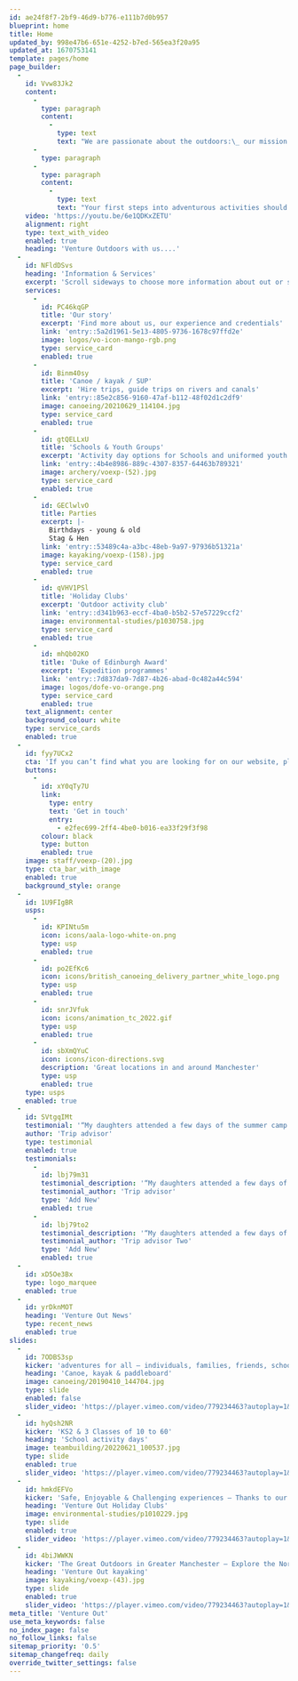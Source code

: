 ```yaml
---
id: ae24f8f7-2bf9-46d9-b776-e111b7d0b957
blueprint: home
title: Home
updated_by: 998e47b6-651e-4252-b7ed-565ea3f20a95
updated_at: 1670753141
template: pages/home
page_builder:
  -
    id: Vvw83Jk2
    content:
      -
        type: paragraph
        content:
          -
            type: text
            text: "We are passionate about the outdoors:\_ our mission is to introduce people of all ages and backgrounds to adventurous activities in Greater Manchester. \_For over a decade we have been providing canoe trips on the Mersey, Outdoor Activity days for schools, \_and Holiday Clubs & Birthday parties for families."
      -
        type: paragraph
      -
        type: paragraph
        content:
          -
            type: text
            text: "Your first steps into adventurous activities should be challenging but safe. We have an Adventurous Activities Licence (AALS) that enables us to work for Schools and Youth Groups. We are a British Canoeing Deliver Partner. We employ great staff who hold the relevant leadership and coaching qualifications and first Aid certificates.  And Trip Advisor consistently awards up their Traveller's Choice Award every year."
    video: 'https://youtu.be/6e1QDKxZETU'
    alignment: right
    type: text_with_video
    enabled: true
    heading: 'Venture Outdoors with us....'
  -
    id: NFldDSvs
    heading: 'Information & Services'
    excerpt: 'Scroll sideways to choose more information about out or see some of our most popular services'
    services:
      -
        id: PC46kqGP
        title: 'Our story'
        excerpt: 'Find more about us, our experience and credentials'
        link: 'entry::5a2d1961-5e13-4805-9736-1678c97ffd2e'
        image: logos/vo-icon-mango-rgb.png
        type: service_card
        enabled: true
      -
        id: Binm40sy
        title: 'Canoe / kayak / SUP'
        excerpt: 'Hire trips, guide trips on rivers and canals'
        link: 'entry::85e2c856-9160-47af-b112-48f02d1c2df9'
        image: canoeing/20210629_114104.jpg
        type: service_card
        enabled: true
      -
        id: gtQELLxU
        title: 'Schools & Youth Groups'
        excerpt: 'Activity day options for Schools and uniformed youth groups'
        link: 'entry::4b4e8986-889c-4307-8357-64463b789321'
        image: archery/voexp-(52).jpg
        type: service_card
        enabled: true
      -
        id: GEClwlvO
        title: Parties
        excerpt: |-
          Birthdays - young & old
          Stag & Hen
        link: 'entry::53489c4a-a3bc-48eb-9a97-97936b51321a'
        image: kayaking/voexp-(158).jpg
        type: service_card
        enabled: true
      -
        id: qVHV1PSl
        title: 'Holiday Clubs'
        excerpt: 'Outdoor activity club'
        link: 'entry::d341b963-eccf-4ba0-b5b2-57e57229ccf2'
        image: environmental-studies/p1030758.jpg
        type: service_card
        enabled: true
      -
        id: mhQb02KO
        title: 'Duke of Edinburgh Award'
        excerpt: 'Expedition programmes'
        link: 'entry::7d837da9-7d87-4b26-abad-0c482a44c594'
        image: logos/dofe-vo-orange.png
        type: service_card
        enabled: true
    text_alignment: center
    background_colour: white
    type: service_cards
    enabled: true
  -
    id: fyy7UCx2
    cta: 'If you can’t find what you are looking for on our website, please get in touch.  We’ve supported many individuals, groups or charities with their requests'
    buttons:
      -
        id: xY0qTy7U
        link:
          type: entry
          text: 'Get in touch'
          entry:
            - e2fec699-2ff4-4be0-b016-ea33f29f3f98
        colour: black
        type: button
        enabled: true
    image: staff/voexp-(20).jpg
    type: cta_bar_with_image
    enabled: true
    background_style: orange
  -
    id: 1U9FIgBR
    usps:
      -
        id: KPINtu5m
        icon: icons/aala-logo-white-on.png
        type: usp
        enabled: true
      -
        id: po2EfKc6
        icon: icons/british_canoeing_delivery_partner_white_logo.png
        type: usp
        enabled: true
      -
        id: snrJVfuk
        icon: icons/animation_tc_2022.gif
        type: usp
        enabled: true
      -
        id: sbXmQYuC
        icon: icons/icon-directions.svg
        description: 'Great locations in and around Manchester'
        type: usp
        enabled: true
    type: usps
    enabled: true
  -
    id: SVtgqIMt
    testimonial: '“My daughters attended a few days of the summer camp last year and had an amazing time! They really enjoyed all the activities, especially the kayaking. The staff are very experienced and are really good with all the kids. My daughters will definitely be back this half-term and also in the summer. Highly recommended for a fun and exciting alternative to the usual summers camps!!!”'
    author: 'Trip advisor'
    type: testimonial
    enabled: true
    testimonials:
      -
        id: lbj79m31
        testimonial_description: '“My daughters attended a few days of the summer camp last year and had an amazing time! They really enjoyed all the activities, especially the kayaking. The staff are very experienced and are really good with all the kids. My daughters will definitely be back this half-term and also in the summer. Highly recommended for a fun and exciting alternative to the usual summers camps!!!”'
        testimonial_author: 'Trip advisor'
        type: 'Add New'
        enabled: true
      -
        id: lbj79to2
        testimonial_description: '“My daughters attended a few days of the summer camp last year and had an amazing time! They really enjoyed all the activities, especially the kayaking. The staff are very experienced and are really good with all the kids. My daughters will definitely be back this half-term and also in the summer. Highly recommended for a fun and exciting alternative to the usual summers camps!!!”'
        testimonial_author: 'Trip advisor Two'
        type: 'Add New'
        enabled: true
  -
    id: xD5Oe3Bx
    type: logo_marquee
    enabled: true
  -
    id: yrDknMOT
    heading: 'Venture Out News'
    type: recent_news
    enabled: true
slides:
  -
    id: 7ODBS3sp
    kicker: 'adventures for all – individuals, families, friends, schools & youth groups.'
    heading: 'Canoe, kayak & paddleboard'
    image: canoeing/20190410_144704.jpg
    type: slide
    enabled: false
    slider_video: 'https://player.vimeo.com/video/779234463?autoplay=1&title=0&byline=0&portrait=0&loop=1&muted=1'
  -
    id: hyQsh2NR
    kicker: 'KS2 & 3 Classes of 10 to 60'
    heading: 'School activity days'
    image: teambuilding/20220621_100537.jpg
    type: slide
    enabled: true
    slider_video: 'https://player.vimeo.com/video/779234463?autoplay=1&title=0&byline=0&portrait=0&loop=1&muted=1'
  -
    id: hmkdEFVo
    kicker: 'Safe, Enjoyable & Challenging experiences – Thanks to our qualified, experienced staff'
    heading: 'Venture Out Holiday Clubs'
    image: environmental-studies/p1010229.jpg
    type: slide
    enabled: true
    slider_video: 'https://player.vimeo.com/video/779234463?autoplay=1&title=0&byline=0&portrait=0&loop=1&muted=1'
  -
    id: 4biJWWKN
    kicker: 'The Great Outdoors in Greater Manchester – Explore the North West and Peak District'
    heading: 'Venture Out kayaking'
    image: kayaking/voexp-(43).jpg
    type: slide
    enabled: true
    slider_video: 'https://player.vimeo.com/video/779234463?autoplay=1&title=0&byline=0&portrait=0&loop=1&muted=1'
meta_title: 'Venture Out'
use_meta_keywords: false
no_index_page: false
no_follow_links: false
sitemap_priority: '0.5'
sitemap_changefreq: daily
override_twitter_settings: false
---
```

